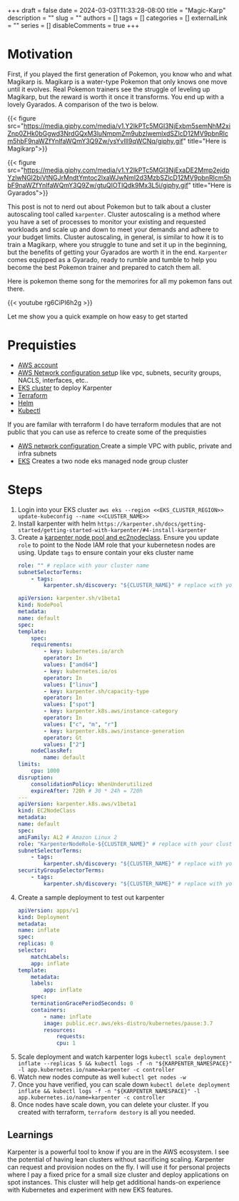 +++
draft = false
date = 2024-03-03T11:33:28-08:00
title = "Magic-Karp"
description = ""
slug = ""
authors = []
tags = []
categories = []
externalLink = ""
series = []
disableComments = true
+++

# Motivation

First, if you played the first generation of Pokemon, you know who and what Magikarp is. Magikarp is a water-type Pokemon that only knows one move until it evolves. Real Pokemon trainers see the struggle of leveling up Magikarp, but the reward is worth it once it transforms. You end up with a lovely Gyarados. A comparison of the two is below.

{{< figure src="https://media.giphy.com/media/v1.Y2lkPTc5MGI3NjExbm5semNhM2xiZnp0ZHk0bGgwd3NrdGQxM3luNmpmZm9ubzIwemlxdSZlcD12MV9pbnRlcm5hbF9naWZfYnlfaWQmY3Q9Zw/ysYvIll9qWCNq/giphy.gif" title="Here is Magikarp">}}


{{< figure src="https://media.giphy.com/media/v1.Y2lkPTc5MGI3NjExaDE2Mmp2ejdpYzlwNGl2bjVtNGJrMndtYmtoc2lxaWJwNmI2d3MzbSZlcD12MV9pbnRlcm5hbF9naWZfYnlfaWQmY3Q9Zw/gtuQIOTlQdk9Mx3L5i/giphy.gif" title="Here is Gyarados">}}


This post is not to nerd out about Pokemon but to talk about a cluster autoscaling tool called `karpenter`. Cluster autoscaling is a method where you have a set of processes to monitor your existing and requested workloads and scale up and down to meet your demands and adhere to your budget limits. Cluster autoscaling, in general, is similar to how it is to train a Magikarp, where you struggle to tune and set it up in the beginning, but the benefits of getting your Gyarados are worth it in the end. `Karpenter` comes equipped as a Gyarado, ready to rumble and tumble to help you become the best Pokemon trainer and prepared to catch them all.

Here is pokemon theme song for the memorires for all my pokemon fans out there.


{{< youtube  rg6CiPI6h2g >}}


Let me show you a quick example on how easy to get started

# Prequisties

- [AWS account](https://repost.aws/knowledge-center/create-and-activate-aws-account)
- [AWS Network configuration setu](https://docs.aws.amazon.com/vpc/latest/userguide/create-vpc.html)p like vpc, subnets, security groups, NACLS, interfaces, etc..
- [EKS cluster](https://docs.aws.amazon.com/eks/latest/userguide/clusters.html) to deploy Karpenter
- [Terraform](https://developer.hashicorp.com/terraform/install)
- [Helm](https://helm.sh/docs/intro/install/)
- [Kubectl](https://kubernetes.io/docs/tasks/tools/)


If you are familar with terraform I do have terraform modules that are not public that you can use as referce to create some of the prequisties
- [AWS network configuration ](https://github.com/darrylbalderas/magic-karp/tree/main/modules/networking) Create a simple VPC with public, private and infra subnets
- [EKS](https://github.com/darrylbalderas/magic-karp/tree/main/modules/eks) Creates a two node eks managed node group cluster





# Steps

1. Login into your EKS cluster `aws eks --region <<EKS_CLUSTER_REGION>> update-kubeconfig --name <<CLUSTER_NAME>>`
2. Install karpenter with helm `https://karpenter.sh/docs/getting-started/getting-started-with-karpenter/#4-install-karpenter`
3. Create a [karpenter node pool and ec2nodeclass](https://karpenter.sh/docs/getting-started/getting-started-with-karpenter/#5-create-nodepool). Ensure you update `role` to point to the Node IAM role that your kubernetesn nodes are using. Update `tags` to ensure contain your eks cluster name
    ```yaml
    role: "" # replace with your cluster name
    subnetSelectorTerms:
        - tags:
            karpenter.sh/discovery: "${CLUSTER_NAME}" # replace with your cluster name
    ```
    ```yaml
    apiVersion: karpenter.sh/v1beta1
    kind: NodePool
    metadata:
    name: default
    spec:
    template:
        spec:
        requirements:
            - key: kubernetes.io/arch
            operator: In
            values: ["amd64"]
            - key: kubernetes.io/os
            operator: In
            values: ["linux"]
            - key: karpenter.sh/capacity-type
            operator: In
            values: ["spot"]
            - key: karpenter.k8s.aws/instance-category
            operator: In
            values: ["c", "m", "r"]
            - key: karpenter.k8s.aws/instance-generation
            operator: Gt
            values: ["2"]
        nodeClassRef:
            name: default
    limits:
        cpu: 1000
    disruption:
        consolidationPolicy: WhenUnderutilized
        expireAfter: 720h # 30 * 24h = 720h
    ---
    apiVersion: karpenter.k8s.aws/v1beta1
    kind: EC2NodeClass
    metadata:
    name: default
    spec:
    amiFamily: AL2 # Amazon Linux 2
    role: "KarpenterNodeRole-${CLUSTER_NAME}" # replace with your cluster name
    subnetSelectorTerms:
        - tags:
            karpenter.sh/discovery: "${CLUSTER_NAME}" # replace with your cluster name
    securityGroupSelectorTerms:
        - tags:
            karpenter.sh/discovery: "${CLUSTER_NAME}" # replace with your cluster name
    ```
4. Create a sample deployment to test out karpenter
    ```yaml
    apiVersion: apps/v1
    kind: Deployment
    metadata:
    name: inflate
    spec:
    replicas: 0
    selector:
        matchLabels:
        app: inflate
    template:
        metadata:
        labels:
            app: inflate
        spec:
        terminationGracePeriodSeconds: 0
        containers:
            - name: inflate
            image: public.ecr.aws/eks-distro/kubernetes/pause:3.7
            resources:
                requests:
                cpu: 1
    ```
5. Scale deployment and watch karpenter logs `kubectl scale deployment inflate --replicas 5 && kubectl logs -f -n "${KARPENTER_NAMESPACE}" -l app.kubernetes.io/name=karpenter -c controller`
6. Watch new nodes compute as well `kubectl get nodes -w`
7. Once you have verified, you can scale down `kubectl delete deployment inflate && kubectl logs -f -n "${KARPENTER_NAMESPACE}" -l app.kubernetes.io/name=karpenter -c controller`
8. Once nodes have scale down, you can delete your cluster. If you created with terraform, `terraform destory` is all you needed.



## Learnings

Karpenter is a powerful tool to know if you are in the AWS ecosystem. I see the potential of having lean clusters without sacrificing scaling. Karpenter can request and provision nodes on the fly. I will use it for personal projects where I pay a fixed price for a small size cluster and deploy applications on spot instances. This cluster will help get additional hands-on experience with Kubernetes and experiment with new EKS features.
